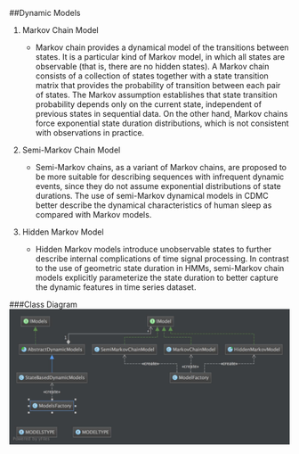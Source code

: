 ##Dynamic Models
1. Markov Chain Model
    * Markov chain provides a dynamical model of the transitions between states. It is a particular kind of Markov model, in which all states are observable (that is, there are no hidden states). A Markov chain consists of a collection of states together with a state transition matrix that provides the probability of transition between each pair of states. The Markov assumption establishes that state transition probability depends only on the current state, independent of previous states in sequential data. On the other hand, Markov chains force exponential state duration distributions, which is not consistent with observations in practice.
    
2. Semi-Markov Chain Model
    * Semi-Markov chains, as a variant of Markov chains, are proposed to be more suitable for describing sequences with infrequent dynamic events, since they do not assume exponential distributions of state durations. The use of semi-Markov dynamical models in CDMC better describe the dynamical characteristics of human sleep as compared with Markov models.
    
3. Hidden Markov Model
    * Hidden Markov models introduce unobservable states to further describe internal complications of time signal processing. In contrast to the use of geometric state duration in HMMs, semi-Markov chain models explicitly parameterize the state duration to better capture the dynamic features in time series dataset.

###Class Diagram
![DMS](/classdiagrams/dynamicmodelsdiagram.jpg)
